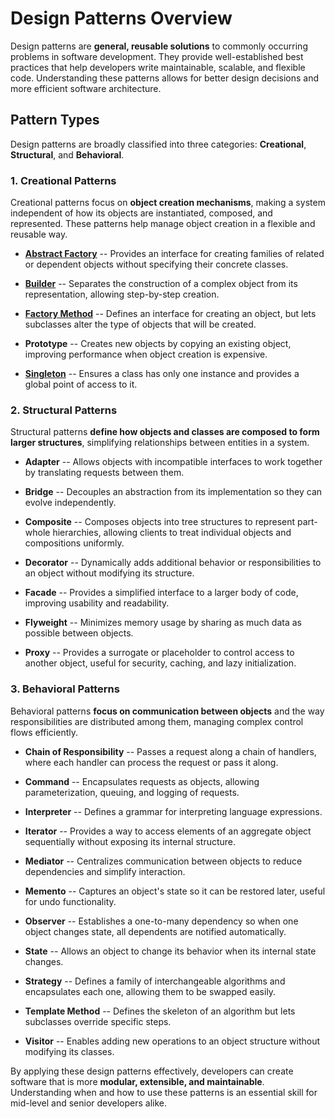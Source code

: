 # Design Patterns Overview

Design patterns are **general, reusable solutions** to commonly occurring problems in software development. They provide well-established best practices that help developers write maintainable, scalable, and flexible code. Understanding these patterns allows for better design decisions and more efficient software architecture.

## Pattern Types

Design patterns are broadly classified into three categories: **Creational**, **Structural**, and **Behavioral**.

### 1\. Creational Patterns

Creational patterns focus on **object creation mechanisms**, making a system independent of how its objects are instantiated, composed, and represented. These patterns help manage object creation in a flexible and reusable way.

-   [**Abstract Factory**](CSharp/Creation/AbstractFactory.md) -- Provides an interface for creating families of related or dependent objects without specifying their concrete classes.

-   [**Builder**](CSharp/Creation/Builder.md) -- Separates the construction of a complex object from its representation, allowing step-by-step creation.

-   [**Factory Method**](CSharp/Creation/Factory)  -- Defines an interface for creating an object, but lets subclasses alter the type of objects that will be created.

-   **Prototype** -- Creates new objects by copying an existing object, improving performance when object creation is expensive.

-   [**Singleton**](CSharp/Creation/Singleton) -- Ensures a class has only one instance and provides a global point of access to it.

### 2\. Structural Patterns

Structural patterns **define how objects and classes are composed to form larger structures**, simplifying relationships between entities in a system.

-   **Adapter** -- Allows objects with incompatible interfaces to work together by translating requests between them.

-   **Bridge** -- Decouples an abstraction from its implementation so they can evolve independently.

-   **Composite** -- Composes objects into tree structures to represent part-whole hierarchies, allowing clients to treat individual objects and compositions uniformly.

-   **Decorator** -- Dynamically adds additional behavior or responsibilities to an object without modifying its structure.

-   **Facade** -- Provides a simplified interface to a larger body of code, improving usability and readability.

-   **Flyweight** -- Minimizes memory usage by sharing as much data as possible between objects.

-   **Proxy** -- Provides a surrogate or placeholder to control access to another object, useful for security, caching, and lazy initialization.

### 3\. Behavioral Patterns

Behavioral patterns **focus on communication between objects** and the way responsibilities are distributed among them, managing complex control flows efficiently.

-   **Chain of Responsibility** -- Passes a request along a chain of handlers, where each handler can process the request or pass it along.

-   **Command** -- Encapsulates requests as objects, allowing parameterization, queuing, and logging of requests.

-   **Interpreter** -- Defines a grammar for interpreting language expressions.

-   **Iterator** -- Provides a way to access elements of an aggregate object sequentially without exposing its internal structure.

-   **Mediator** -- Centralizes communication between objects to reduce dependencies and simplify interaction.

-   **Memento** -- Captures an object's state so it can be restored later, useful for undo functionality.

-   **Observer** -- Establishes a one-to-many dependency so when one object changes state, all dependents are notified automatically.

-   **State** -- Allows an object to change its behavior when its internal state changes.

-   **Strategy** -- Defines a family of interchangeable algorithms and encapsulates each one, allowing them to be swapped easily.

-   **Template Method** -- Defines the skeleton of an algorithm but lets subclasses override specific steps.

-   **Visitor** -- Enables adding new operations to an object structure without modifying its classes.

By applying these design patterns effectively, developers can create software that is more **modular, extensible, and maintainable**. Understanding when and how to use these patterns is an essential skill for mid-level and senior developers alike.